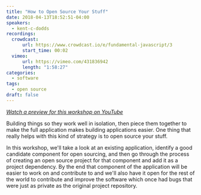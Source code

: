 ```yaml
---
title: "How to Open Source Your Stuff"
date: 2018-04-13T18:52:51-04:00
speakers:
  - kent-c-dodds
recordings:
  crowdcast:
      url: https://www.crowdcast.io/e/fundamental-javascript/3
      start_time: 00:02
  vimeo:
      url: https://vimeo.com/431836942
      length: "1:58:27"
categories:
  - software
tags:
  - open source
draft: false
---
```


[_Watch a preview for this workshop on YouTube_](https://www.youtube.com/watch?v=6mtPPkKchcQ)

Building things so they work well in isolation, then piece them together to make the full application makes building applications easier. One thing that really helps with this kind of strategy is to open source your stuff.

In this workshop, we'll take a look at an existing application, identify a good candidate component for open sourcing, and then go through the process of creating an open source project for that component and add it as a project dependency. By the end that component of the application will be easier to work on and contribute to and we'll also have it open for the rest of the world to contribute and improve the software which once had bugs that were just as private as the original project repository.
